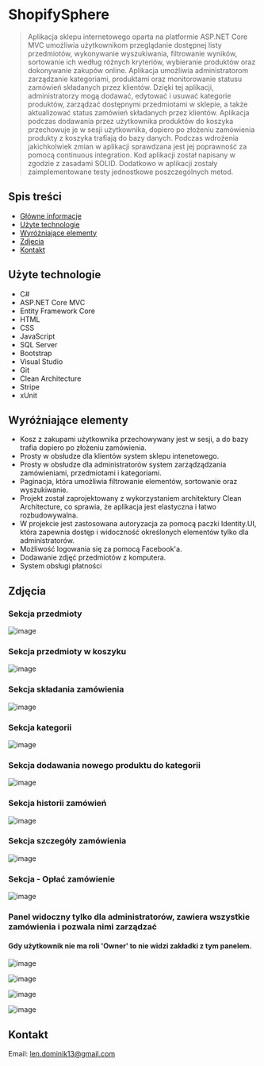# ShopifySphere
> Aplikacja sklepu internetowego oparta na platformie ASP.NET Core MVC umożliwia użytkownikom przeglądanie dostępnej listy przedmiotów, wykonywanie wyszukiwania, filtrowanie wyników, sortowanie ich według różnych kryteriów, wybieranie produktów oraz dokonywanie zakupów online.
> Aplikacja umożliwia administratorom zarządzanie kategoriami, produktami oraz monitorowanie statusu zamówień składanych przez klientów. Dzięki tej aplikacji, administratorzy mogą dodawać, edytować i usuwać kategorie produktów, zarządzać dostępnymi przedmiotami w sklepie, a także aktualizować status zamówień składanych przez klientów.
> Aplikacja podczas dodawania przez użytkownika produktów do koszyka przechowuje je w sesji użytkownika, dopiero po złożeniu zamówienia produkty z koszyka trafiają do bazy danych.
> Podczas wdrożenia jakichkolwiek zmian w aplikacji sprawdzana jest jej poprawność za pomocą continuous integration.
> Kod aplikacji został napisany w zgodzie z zasadami SOLID.
> Dodatkowo w aplikacji zostały zaimplementowane testy jednostkowe poszczególnych metod.
> 
## Spis treści
* [Główne informacje](#główne-informacje)
* [Użyte technologie](#użyte-technologie)
* [Wyróżniające elementy](#wyróżniające-elementy)
* [Zdjęcia](#zdjęcia)
* [Kontakt](#kontakt)

## Użyte technologie
- C#
- ASP.NET Core MVC
- Entity Framework Core
- HTML
- CSS
- JavaScript
- SQL Server
- Bootstrap
- Visual Studio
- Git
- Clean Architecture
- Stripe
- xUnit 

## Wyróżniające elementy
- Kosz z zakupami użytkownika przechowywany jest w sesji, a do bazy trafia dopiero po złożeniu zamówienia.
- Prosty w obsłudze dla klientów system sklepu intenetowego.
- Prosty w obsłudze dla administratorów system zarządządzania zamówieniami, przedmiotami i kategoriami.
- Paginacja, która umożliwia filtrowanie elementów, sortowanie oraz wyszukiwanie.
- Projekt został zaprojektowany z wykorzystaniem architektury Clean Architecture, co sprawia, że aplikacja jest elastyczna i łatwo rozbudowywalna.
- W projekcie jest zastosowana autoryzacja za pomocą paczki Identity.UI, która zapewnia dostęp i widoczność określonych elementów tylko dla administratorów.
- Możliwość logowania się za pomocą Facebook'a.
- Dodawanie zdjęć przedmiotów z komputera.
- System obsługi płatności


## Zdjęcia
### Sekcja przedmioty
![image](https://github.com/lendominik/ShopifySphere/assets/138286618/5005feb8-b6cf-4355-b2d7-f3a763085502)

### Sekcja przedmioty w koszyku
![image](https://github.com/lendominik/ShopifySphere/assets/138286618/645109f0-4b63-4838-a3ca-860b02f02ff7)

### Sekcja składania zamówienia
![image](https://github.com/lendominik/ShopifySphere/assets/138286618/04caacd4-6afa-4e32-8bb0-1d29295c4173)

### Sekcja kategorii
![image](https://github.com/lendominik/ShopifySphere/assets/138286618/01c3cd92-ff22-4e5d-9d81-5d5f7707ce64)

### Sekcja dodawania nowego produktu do kategorii
![image](https://github.com/lendominik/ShopifySphere/assets/138286618/c094a733-504b-4dd9-b3e5-e9bbf228e1bb)

### Sekcja historii zamówień
![image](https://github.com/lendominik/ShopifySphere/assets/138286618/32509139-6a71-4c24-b2ee-8f6a6b02f420)

### Sekcja szczegóły zamówienia
![image](https://github.com/lendominik/ShopifySphere/assets/138286618/899a7559-c65d-4de2-a803-eb5221c2a581)

### Sekcja - Opłać zamówienie
![image](https://github.com/lendominik/ShopifySphere/assets/138286618/8ed962ff-dcfd-4433-aabb-1fd5a5a0e49f)

### Panel widoczny tylko dla administratorów, zawiera wszystkie zamówienia i pozwala nimi zarządzać
#### Gdy użytkownik nie ma roli 'Owner' to nie widzi zakładki z tym panelem.
![image](https://github.com/lendominik/ShopifySphere/assets/138286618/d6f2cc7c-63d6-4668-a2cb-ce9df87e0e2b)

![image](https://github.com/lendominik/ShopifySphere/assets/138286618/5505f8cc-5782-4088-a0cd-a583b8a2a365)

![image](https://github.com/lendominik/ShopifySphere/assets/138286618/329ee09d-fc29-4f73-8bee-fe8342859b83)

![image](https://github.com/lendominik/ShopifySphere/assets/138286618/67028bd7-669b-4754-bdab-bdb407b26c1a)

## Kontakt
Email: len.dominik13@gmail.com
